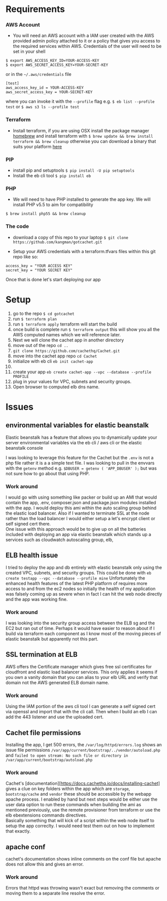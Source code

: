 

# Requirements

### AWS Account
- You will need an AWS account with a IAM user created with the AWS provided admin policy attached to it or a policy that gives you access to the required services within AWS. Credentials of the user will need to be set in your shell

```
$ export AWS_ACCESS_KEY_ID=YOUR-ACCESS-KEY
$ export AWS_SECRET_ACCESS_KEY=YOUR-SECRET-KEY
```
or in the `~/.aws/credentials` file

```
[test]
aws_access_key_id = YOUR-ACCESS-KEY
aws_secret_access_key = YOUR-SECRET-KEY
```

where you can invoke it with the `--profile` flag e.g. `$ eb list --profile test` or `$ aws s3 ls --profile test`

### Terraform
- Install terraform, if you are using OSX install the package manager [homebrew](http://brew.sh) and install terraform with `$ brew update && brew install terraform && brew cleanup` otherwise you can download a binary that suits your platform [here](https://www.terraform.io/downloads.html)

### PIP
- install pip and setuptools `$ pip install -U pip setuptools`
- Install the eb cli tool `$ pip install eb`

### PHP
- We will need to have PHP installed to generate the app key. We will install PHP v5.5 to aim for compatibility

`$ brew install php55 && brew cleanup`

### The code
- download a copy of this repo to your laptop
`$ git clone https://github.com/kangman/gotcachet.git`

- Setup your AWS credentials with a terraform.tfvars files within this git repo like so:

```
access_key = "YOUR ACCESS KEY"
secret_key = "YOUR SECRET KEY"
```
Once that is done let's start deploying our app

# Setup

1. go to the repo
`$ cd gotcachet`
2. run `$ terraform plan`
3. run `$ terraform apply` terraform will start the build
4. once build is complete run `$ terraform output` this will show you all the AWS computed names which we will reference later.
5. Next we will clone the cachet app in another directory
6. move out of the repo `cd ..`
7. `git clone https://github.com/cachethq/Cachet.git`
8. move into the cachet app repo `cd Cachet`
9. initialize with eb cli `eb init cachet-app`
10.
10. create your app `eb create cachet-app --vpc --database --profile PROFILE`
  1. plug in your values for VPC, subnets and security groups.
11. Open browser to computed elb dns name.

# Issues

## environmental variables for elastic beanstalk

Elastic beanstalk has a feature that allows you to dynamically update your server
environmental variables via the eb cli / aws cli or the elastic beanstalk console

I was looking to leverage this feature for the Cachet but the `.env` is not a php
file rather it is a a simple text file.  I was looking to pull in the envvars with
the `getenv` method e.g. `$DBUSER = getenv ( 'APP_DBUSER' );` but was not sure how
to go about that using PHP.

### Work around

I would go with using something like packer or build up an AMI that would contain
the app, .env, composer.json and package.json modules installed with the app.
I would deploy this ami within the auto scaling group behind the elastic load
balancer.  Also if I wanted to terminate SSL at the node rather than the load
balancer I would either setup a let's encrypt client or self signed cert there.  
One issue with this approach would be to give up on all the batteries included with
deploying an app via elastic beanstalk which stands up a services such as cloudwatch
autoscaling group, elb,

## ELB health issue

I tried to deploy the app and db entirely with elastic beanstalk only using the created
VPC, subnets, and security groups.  This could be done with `eb create testapp --vpc --database --profile mine`
Unfortunately the enhanced health features of the latest PHP platform of requires
more access to and from the ec2 nodes so initially the health of my application
was falsely coming up as severe when in fact I can hit the web node directly
and the app was working fine.

### Work around

I was looking into the security group access between the ELB sg and the EC2 but
ran out of time.  Perhaps it would have easier to reason about if I build via
terraform each component as I know most of the moving pieces of elastic beanstalk
but apparently not this part.

## SSL termination at ELB

AWS offers the Certificate manager which gives free ssl certificates for cloudfront
and elastic load balancer services.  This only applies it seems if you own a vanity
domain that you can alias to your elb URL and verify that domain not the AWS generated
ELB domain name.

### Work around

Using the IAM portion of the aws cli tool I can generate a self signed cert via
openssl and import that with the cli call.  Then when I build an elb I can add the
443 listener and use the uploaded cert.  

## Cachet file permissions

Installing the app, I get 500 errors, the `/var/log/httpd/errors.log` shows an
issue file permissions `/var/app/current/bootstrap/../vendor/autoload.php` and
`failed to open stream: No such file or directory in /var/app/current/bootstrap/autoload.php`

### Work around

Cachet's [documentation][https://docs.cachethq.io/docs/installing-cachet] gives
a clue on key folders within the app which are `storage`, `bootstrap/cache` and
`vendor` these should be accessible by the webapp apache process.  I enabled by
hand but next steps would be either use the user data option to run these
commands when building the ami as mentioned previously, use the remote provisioner
from terraform or use the elb ebextensions commands directives.  
Basically something that will kick of a script within the web node itself to
setup the app correclty. I would need test them out on how to implement that exactly.

## apache conf

cachet's documentation shows inline comments on the conf file but apache does
not allow this and gives an error.

### Work around
Errors that httpd was throwing wasn't exact but removing the comments or moving
them to a separate line resolve the error.

